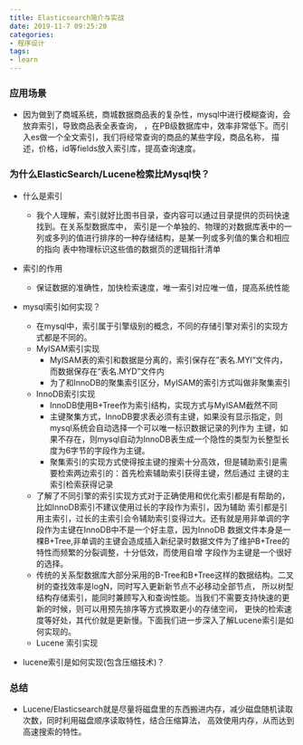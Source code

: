 ```yaml
---
title: Elasticsearch简介与实战
date: 2019-11-7 09:25:20
categories: 
- 程序设计
tags:
- learn
---
```


### 应用场景

*   因为做到了商城系统，商城数据商品表的复杂性，mysql中进行模糊查询，会放弃索引，导致商品表全表查询，
    ，在PB级数据库中，效率非常低下。而引入es做一个全文索引，我们将经常查询的商品的某些字段，商品名称，
    描述，价格，id等fields放入索引库，提高查询速度。
    
### 为什么ElasticSearch/Lucene检索比Mysql快？
    
*   什么是索引
    * 我个人理解，索引就好比图书目录，查内容可以通过目录提供的页码快速找到。在关系型数据库中，
索引是一个单独的、物理的对数据库表中的一列或多列的值进行排序的一种存储结构，是某一列或多列值的集合和相应的指向
表中物理标识这些值的数据页的逻辑指针清单

*   索引的作用
    * 保证数据的准确性，加快检索速度，唯一索引对应唯一值，提高系统性能

*   mysql索引如何实现？
    * 在mysql中，索引属于引擎级别的概念，不同的存储引擎对索引的实现方式都是不同的。
    * MyISAM索引实现
        * MyISAM表的索引和数据是分离的，索引保存在”表名.MYI”文件内，而数据保存在“表名.MYD”文件内
        * 为了和InnoDB的聚集索引区分，MyISAM的索引方式叫做非聚集索引
    * InnoDB索引实现
        * InnoDB使用B+Tree作为索引结构，实现方式与MyISAM截然不同
        * 主键聚集方式，InnoDB要求表必须有主键，如果没有显示指定，则mysql系统会自动选择一个可以唯一标识数据记录的列作为
        主键，如果不存在，则mysql自动为InnoDB表生成一个隐性的类型为长整型长度为6字节的字段作为主键。
        * 聚集索引的实现方式使得按主键的搜索十分高效，但是辅助索引是需要检索两边索引的：首先检索辅助索引获得主键，然后通过
        主键的主索引检索获得记录
    * 了解了不同引擎的索引实现方式对于正确使用和优化索引都是有帮助的，比如InnoDB索引不建议使用过长的字段作为索引，因为辅助
    索引都是引用主索引，过长的主索引会令辅助索引变得过大。还有就是用非单调的字段作为主键在InnoDB中不是一个好主意，因为InnoDB
    数据文件本身是一棵B+Tree,非单调的主键会造成插入新纪录时数据文件为了维护B+Tree的特性而频繁的分裂调整，十分低效，而使用自增
    字段作为主键是一个很好的选择。
    * 传统的关系型数据库大部分采用的B-Tree和B+Tree这样的数据结构。二叉树的查找效率是logN，同时写入更新新节点不必移动全部节点，
    所以树型结构存储索引，能同时兼顾写入和查询性能。当我们不需要支持快速的更新的时候，则可以用预先排序等方式换取更小的存储空间，
    更快的检索速度等好处，其代价就是更新慢。下面我们进一步深入了解Lucene索引是如何实现的。
    * Lucene 索引实现

*   lucene索引是如何实现(包含压缩技术)？


### 总结
*   Lucene/Elasticsearch就是尽量将磁盘里的东西搬进内存，减少磁盘随机读取次数，同时利用磁盘顺序读取特性，结合压缩算法，
高效使用内存，从而达到高速搜索的特性。
